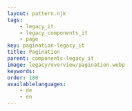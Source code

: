 ```yaml
---
layout: pattern.njk
tags: 
    - legacy_it
    - legacy_components_it
    - page
key: pagination-legacy_it
title: Pagination
parent: components-legacy_it
image: legacy/overview/pagination.webp
keywords: 
order: 180
availablelanguages: 
    - de
    - en
---
```


